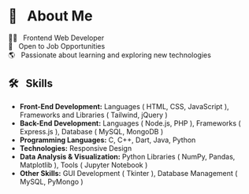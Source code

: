 # 💫 &nbsp; About Me
👨‍💻 &nbsp; Frontend Web Developer  
💼 &nbsp; Open to Job Opportunities  
🌎 &nbsp; Passionate about learning and exploring new technologies  

## 🛠️ &nbsp; Skills
- **Front-End Development:** Languages ( HTML, CSS, JavaScript ), Frameworks and Libraries ( Tailwind, jQuery )
- **Back-End Development:** Languages ( Node.js, PHP ), Frameworks ( Express.js ), Database ( MySQL, MongoDB )
- **Programming Languages:** C, C++, Dart, Java, Python
- **Technologies:** Responsive Design
- **Data Analysis & Visualization:** Python Libraries ( NumPy, Pandas, Matplotlib ), Tools ( Jupyter Notebook )
- **Other Skills:** GUI Development ( Tkinter ), Database Management ( MySQL, PyMongo )
